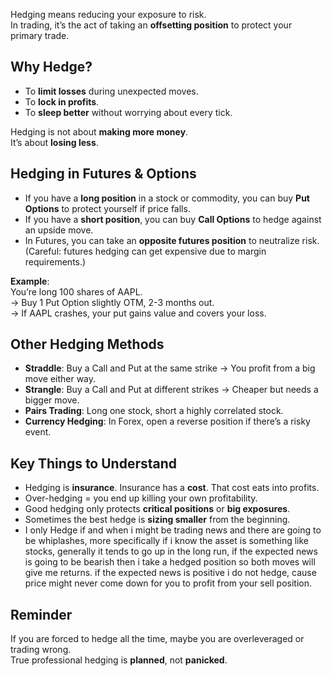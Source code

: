 Hedging means reducing your exposure to risk.  
In trading, it’s the act of taking an **offsetting position** to protect your primary trade.
## Why Hedge?

- To **limit losses** during unexpected moves.
- To **lock in profits**.
- To **sleep better** without worrying about every tick.

Hedging is not about **making more money**.  
It’s about **losing less**.

## Hedging in Futures & Options

- If you have a **long position** in a stock or commodity, you can buy **Put Options** to protect yourself if price falls.
- If you have a **short position**, you can buy **Call Options** to hedge against an upside move.
- In Futures, you can take an **opposite futures position** to neutralize risk.  
  (Careful: futures hedging can get expensive due to margin requirements.)

**Example**:  
You’re long 100 shares of AAPL.  
→ Buy 1 Put Option slightly OTM, 2-3 months out.  
→ If AAPL crashes, your put gains value and covers your loss.

## Other Hedging Methods

- **Straddle**: Buy a Call and Put at the same strike → You profit from a big move either way.
- **Strangle**: Buy a Call and Put at different strikes → Cheaper but needs a bigger move.
- **Pairs Trading**: Long one stock, short a highly correlated stock.
- **Currency Hedging**: In Forex, open a reverse position if there’s a risky event.

## Key Things to Understand

- Hedging is **insurance**. Insurance has a **cost**. That cost eats into profits.
- Over-hedging = you end up killing your own profitability.
- Good hedging only protects **critical positions** or **big exposures**.
- Sometimes the best hedge is **sizing smaller** from the beginning.
- I only Hedge if and when i might be trading news and there are going to be whiplashes, more specifically if i know the asset is something like stocks, generally it tends to go up in the long run, if the expected news is going to be bearish then i take a hedged position so both moves will give me returns. if the expected news is positive i do not hedge, cause price might never come down for you to profit from your sell position.
## Reminder

If you are forced to hedge all the time, maybe you are overleveraged or trading wrong.  
True professional hedging is **planned**, not **panicked**.
